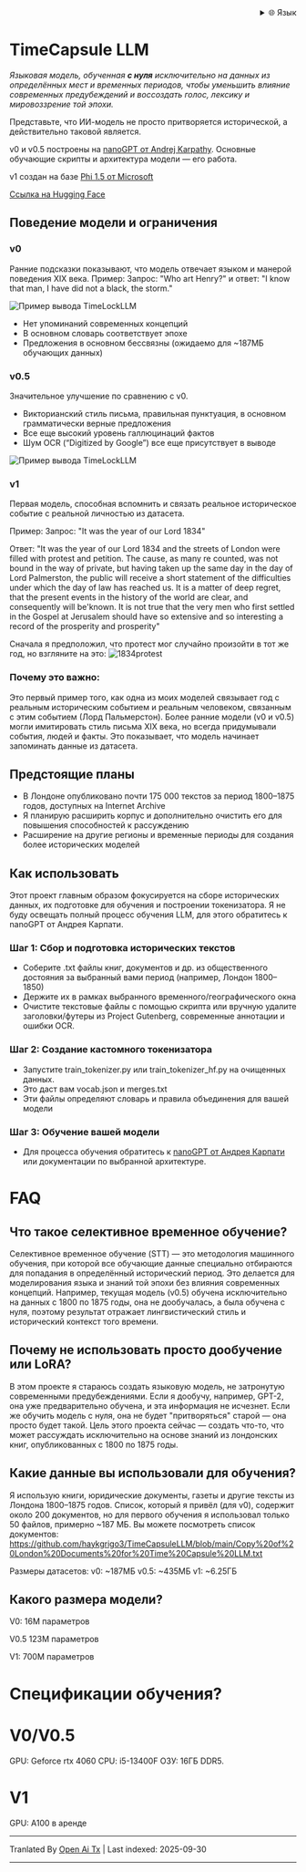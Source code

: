 
<div align="right">
  <details>
    <summary >🌐 Язык</summary>
    <div>
      <div align="center">
        <a href="https://openaitx.github.io/view.html?user=haykgrigo3&project=TimeCapsuleLLM&lang=en">English</a>
        | <a href="https://openaitx.github.io/view.html?user=haykgrigo3&project=TimeCapsuleLLM&lang=zh-CN">简体中文</a>
        | <a href="#" title="Coming soon">繁體中文 (скоро)</a> |
        | <a href="https://openaitx.github.io/view.html?user=haykgrigo3&project=TimeCapsuleLLM&lang=ja">日本語</a>
        | <a href="https://openaitx.github.io/view.html?user=haykgrigo3&project=TimeCapsuleLLM&lang=ko">한국어</a>
        | <a href="#" title="Coming soon">हिन्दी (скоро)</a> |
        | <a href="#" title="Coming soon">ไทย (скоро)</a> |
        | <a href="#" title="Coming soon">Français (скоро)</a>
        | <a href="#" title="Coming soon">Deutsch (скоро)</a>
        | <a href="#" title="Coming soon">Español (скоро)</a>
        | <a href="#" title="Coming soon">Italiano (скоро)</a>
        | <a href="#" title="Coming soon">Русский (скоро)</a>
        | <a href="#" title="Coming soon">Português (скоро)</a>
        | <a href="#" title="Coming soon">Nederlands (скоро)</a>
        | <a href="#" title="Coming soon">Polski (скоро)</a>
        | <a href="#" title="Coming soon">العربية (скоро)</a>
        | <a href="#" title="Coming soon">فارسی (скоро)</a>
        | <a href="#" title="Coming soon">Türkçe (скоро)</a>
        | <a href="#" title="Coming soon">Tiếng Việt (скоро)</a>
        | <a href="#" title="Coming soon">Bahasa Indonesia (скоро)</a>

      </div>
    </div>
  </details>
</div>

# TimeCapsule LLM

*Языковая модель, обученная **с нуля** исключительно на данных из определённых мест и временных периодов, чтобы уменьшить влияние современных предубеждений и воссоздать голос, лексику и мировоззрение той эпохи.*

Представьте, что ИИ-модель не просто притворяется исторической, а действительно таковой является.

v0 и v0.5 построены на [nanoGPT от Andrej Karpathy](https://github.com/karpathy/nanoGPT). Основные обучающие скрипты и архитектура модели — его работа. 

v1 создан на базе [Phi 1.5 от Microsoft](https://huggingface.co/microsoft/phi-1_5)

[Ссылка на Hugging Face](https://huggingface.co/haykgrigorian/TimeCapsuleLLM)


##  Поведение модели и ограничения

### **v0**  

Ранние подсказки показывают, что модель отвечает языком и манерой поведения XIX века.
Пример: Запрос: "Who art Henry?" и ответ: "I know that man, I have did not a black, the storm."

![Пример вывода TimeLockLLM](https://github.com/haykgrigo3/TimeCapsuleLLM/blob/main/london_1800_1850_v0/timelockllm_sample_output.png?raw=true)

- Нет упоминаний современных концепций  
- В основном словарь соответствует эпохе  
- Предложения в основном бессвязны (ожидаемо для ~187МБ обучающих данных)

### **v0.5** 

Значительное улучшение по сравнению с v0.  
- Викторианский стиль письма, правильная пунктуация, в основном грамматически верные предложения  
- Все еще высокий уровень галлюцинаций фактов  
- Шум OCR (“Digitized by Google”) все еще присутствует в выводе

![Пример вывода TimeLockLLM](https://github.com/haykgrigo3/TimeCapsuleLLM/blob/main/london_1800_1875_v0.5/fellowcitizens.png?raw=true)

### **v1**

Первая модель, способная вспомнить и связать реальное историческое событие с реальной личностью из датасета.

Пример: Запрос: "It was the year of our Lord 1834" 

Ответ: "It was the year of our Lord 1834 and the streets of London were filled with protest and petition. The cause, as many re counted, was not bound in the way of private, but having taken up the same day in the day of Lord Palmerston, the public will receive a short statement of the difficulties under which the day of law has reached us. It is a matter of deep regret, that the present events in the history of the world are clear, and consequently will be'known. It is not true that the very men who first settled in the Gospel at Jerusalem should have so extensive and so interesting a record of the prosperity and prosperity" 

Сначала я предположил, что протест мог случайно произойти в тот же год, но взгляните на это: ![1834protest](https://raw.githubusercontent.com/haykgrigo3/TimeCapsuleLLM/main/1834protest.png)

### Почему это важно:

Это первый пример того, как одна из моих моделей связывает год с реальным историческим событием и реальным человеком, связанным с этим событием (Лорд Пальмерстон). Более ранние модели (v0 и v0.5) могли имитировать стиль письма XIX века, но всегда придумывали события, людей и факты. Это показывает, что модель начинает запоминать данные из датасета.

## Предстоящие планы 

- В Лондоне опубликовано почти 175 000 текстов за период 1800–1875 годов, доступных на Internet Archive 
- Я планирую расширить корпус и дополнительно очистить его для повышения способностей к рассуждению
- Расширение на другие регионы и временные периоды для создания более исторических моделей


## Как использовать

Этот проект главным образом фокусируется на сборе исторических данных, их подготовке для обучения и построении токенизатора. Я не буду освещать полный процесс обучения LLM, для этого обратитесь к nanoGPT от Андрея Карпати.

### Шаг 1: Сбор и подготовка исторических текстов 

- Соберите .txt файлы книг, документов и др. из общественного достояния за выбранный вами период (например, Лондон 1800–1850) 
- Держите их в рамках выбранного временного/географического окна  
- Очистите текстовые файлы с помощью скрипта или вручную удалите заголовки/футеры из Project Gutenberg, современные аннотации и ошибки OCR.

### Шаг 2: Создание кастомного токенизатора

- Запустите train_tokenizer.py или train_tokenizer_hf.py на очищенных данных.
- Это даст вам vocab.json и merges.txt
- Эти файлы определяют словарь и правила объединения для вашей модели

### Шаг 3: Обучение вашей модели 

- Для процесса обучения обратитесь к [nanoGPT от Андрея Карпати](https://github.com/karpathy/nanoGPT) или документации по выбранной архитектуре.

# FAQ

## Что такое селективное временное обучение?

Селективное временное обучение (STT) — это методология машинного обучения, при которой все обучающие данные специально отбираются для попадания в определённый исторический период. Это делается для моделирования языка и знаний той эпохи без влияния современных концепций. Например, текущая модель (v0.5) обучена исключительно на данных с 1800 по 1875 годы, она не дообучалась, а была обучена с нуля, поэтому результат отражает лингвистический стиль и исторический контекст того времени.

## Почему не использовать просто дообучение или LoRA?

В этом проекте я стараюсь создать языковую модель, не затронутую современными предубеждениями. Если я дообучу, например, GPT-2, она уже предварительно обучена, и эта информация не исчезнет. Если же обучить модель с нуля, она не будет "притворяться" старой — она просто будет такой. Цель этого проекта сейчас — создать что-то, что может рассуждать исключительно на основе знаний из лондонских книг, опубликованных с 1800 по 1875 годы.

## Какие данные вы использовали для обучения?

Я использую книги, юридические документы, газеты и другие тексты из Лондона 1800–1875 годов. Список, который я привёл (для v0), содержит около 200 документов, но для первого обучения я использовал только 50 файлов, примерно ~187 МБ. Вы можете посмотреть список документов:
https://github.com/haykgrigo3/TimeCapsuleLLM/blob/main/Copy%20of%20London%20Documents%20for%20Time%20Capsule%20LLM.txt

Размеры датасетов:
v0: ~187МБ
v0.5: ~435МБ 
v1: ~6.25ГБ 

## Какого размера модели?

V0: 16М параметров

V0.5 123М параметров

V1: 700М параметров

# Спецификации обучения? 

# V0/V0.5
GPU: Geforce rtx 4060
CPU: i5-13400F 
ОЗУ: 16ГБ DDR5.

# V1
GPU: A100 в аренде















---

Tranlated By [Open Ai Tx](https://github.com/OpenAiTx/OpenAiTx) | Last indexed: 2025-09-30

---